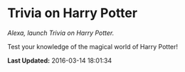 # Trivia on Harry Potter
*Alexa, launch Trivia on Harry Potter.*

Test your knowledge of the magical world of Harry Potter!

**Last Updated:** 2016-03-14 18:01:34